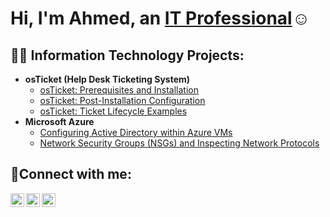 <h1>Hi, I'm Ahmed, an <a href="https://linkedin.com/in/Ahmed">IT Professional</a>☺</h1>

<h2>👨‍💻 Information Technology Projects:</h2>

- <b>osTicket (Help Desk Ticketing System)</b>
  - [osTicket: Prerequisites and Installation](https://github.com/ahmedomerahmed/osticket-prereqs)
  - [osTicket: Post-Installation Configuration](https://github.com/ahmedomerahmed/post-install-config)
  - [osTicket: Ticket Lifecycle Examples](https://github.com/ahmedomerahmed/ticket-lifecycle)
- <b>Microsoft Azure</b>
  - [Configuring Active Directory within Azure VMs](https://github.com/ahmedomerahmed/configure-ad)
  - [Network Security Groups (NSGs) and Inspecting Network Protocols](https://github.com/ahmedomerahmed/azure-network-protocols)

<h2>🤳Connect with me:</h2>

[<img align="left" alt="Josh | Twitter" width="22px" src="https://cdn.jsdelivr.net/npm/simple-icons@v3/icons/twitter.svg" />][twitter]
[<img align="left" alt="Josh | LinkedIn" width="22px" src="https://cdn.jsdelivr.net/npm/simple-icons@v3/icons/linkedin.svg" />][linkedin]
[<img align="left" alt="Josh | Instagram" width="22px" src="https://cdn.jsdelivr.net/npm/simple-icons@v3/icons/instagram.svg" />][instagram]

[twitter]: https://twitter.com/Ahmed  
[instagram]: https://www.instagram.com/Ahmed
[linkedin]: https://linkedin.com/in/Ahmed
